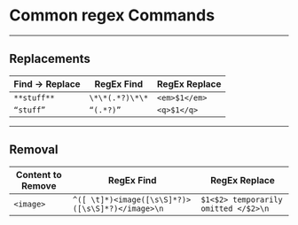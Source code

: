 # Common regex Commands
---
## Replacements

|	Find -> Replace |	RegEx Find		|	RegEx Replace	|
|	--------------- |	----------		| 	-------------	|
|	`**stuff**`     |	`\*\*(.*?)\*\*`	|	`<em>$1</em>`	|
|	`“stuff”`       |	`“(.*?)”`		|	`<q>$1</q>`		|

---
## Removal

|   Content to Remove   |	RegEx Find                                          |	RegEx Replace                           |
|   -----------------   |	----------                                          | 	-------------							|
|   `<image>`           |   `^([ \t]*)<image([\s\S]*?)>([\s\S]*?)</image>\n`    |	`$1<$2> temporarily omitted </$2>\n`	|
